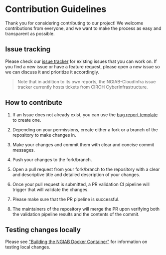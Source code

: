# Contribution Guidelines

Thank you for considering contributing to our project! We welcome contributions from everyone, and we want to make the process as easy and transparent as possible.


## Issue tracking  

Please check our [issue tracker](https://github.com/CIROH-UA/NGIAB-CloudInfra/issues) for existing issues that you can work on. If you find a new issue or have a feature request, please open a new issue so we can discuss it and prioritize it accordingly.

> Note that in addition to its own reports, the NGIAB-CloudInfra issue tracker currently hosts tickets from CIROH CyberInfrastructure.


## How to contribute

1. If an Issue does not already exist, you can use the [bug report template](https://github.com/CIROH-UA/NGIAB-CloudInfra/issues/new?assignees=&labels=bug&projects=&template=bug_report.md&title=) to create one.

2. Depending on your permissions, create either a fork or a branch of the repository to make changes in.

3. Make your changes and commit them with clear and concise commit messages.

4. Push your changes to the fork/branch.

5. Open a pull request from your fork/branch to the repository with a clear and descriptive title and detailed description of your changes.

6. Once your pull request is submitted, a PR validation CI pipeline will trigger that will validate the changes.

7. Please make sure that the PR pipeline is successful.

8. The maintainers of the repository will merge the PR upon verifying both the validation pipeline results and the contents of the commit.


## Testing changes locally

Please see ["Building the NGIAB Docker Container"](./04_BUILDING.md) for information on testing local changes.